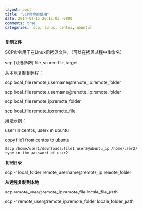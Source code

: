 ```yaml
---
layout: post
title: "SCP命令的使用"
date: 2014-04-15 20:12:03 -0800
comments: true
categories: [scp, linux, centos, ubuntu] 
---
```


**复制文件**

SCP命令用于在Linux间拷贝文件，（可以在拷贝过程中重命名）

scp [可选参数] file_source file_target

从本地复制到远程：

scp local_file remote_username@remote_ip:remote_folder

scp local_file remote_username@remote_ip:remote_folder

scp local_file remote_ip:remote_folder

scp local_file remote_ip:remote_file

用法示例：

user1 in centos, user2 in ubuntu

copy file1 from centos to ubuntu

```
$scp /home/user1/downloads/file1 user2@ubuntu_ip:/home/user2/
type in the password of user2
```

**复制目录**

scp -r local_folder remote_username@remote_ip:remote_folder


**从远程复制到本地**

scp remote_user@remote_ip:remote_file locale_file_path

scp -r remote_user@remote_ip:remote_folder locale_folder_path

